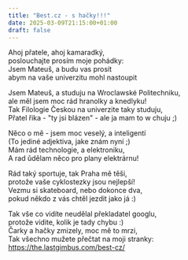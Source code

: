 ```yaml
---
title: "Best.cz - s hačky!!!"
date: 2025-03-09T21:15:00+01:00
draft: false
---
```


Ahoj přatele, ahoj kamaradký,  
poslouchajte prosím moje pohádky:  
Jsem Mateuš, a budu vas prosít  
abym na vaše univerzitu mohl nastoupit  

Jsem Mateuš, a studuju na Wroclawské Politechniku,  
ale měl jsem moc rád hranolky a knedlyku!  
Tak Filologie Českou na univerzite taky studuju,  
Přatel řika - "ty jsi blázen" - ale ja mam to w chuju ;)  

Něco o mě - jsem moc veselý, a inteligentí  
(To jediné adjektiva, jake znám nyní ;)  
Mám rád technologie, a elektroniku,  
A rad ǔdělam něco pro plany elektrárnu!  

Rád taký sportuje, tak Praha mě těši,  
protože vaše cyklostezky jsou nejlepší!  
Vezmu si skateboard, nebo dokonce dva,  
pokud někdo z vás chtěl jezdit jako já :)  

Tak vše co vidíte neudělal překladatel googlu,  
protože vidite, kolik je tady chybu :)  
Čarky a hačky zmizely, moc mě to mrzi,  
Tak všechno mužete přečtat na moji stranky: https://the.lastgimbus.com/best-cz/  
